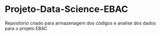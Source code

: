 # Projeto-Data-Science-EBAC
Repositório criado para armazenagem dos códigos e analise dos dados para o projeto EBAC
